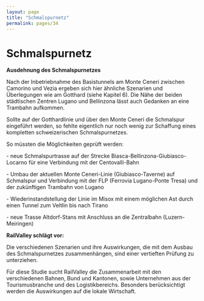 ```yaml
---
layout: page
title: "Schmalspurnetz"
permalink: pages/34
---
```


# Schmalspurnetz

**Ausdehnung des Schmalspurnetzes**

Nach der Inbetriebnahme des Basistunnels am Monte Ceneri zwischen Camorino und Vezia ergeben sich hier ähnliche Szenarien und Überlegungen wie am Gotthard (siehe Kapitel 6). Die Nähe der beiden städtischen Zentren Lugano und Bellinzona lässt auch Gedanken an eine Trambahn aufkommen.

Sollte auf der Gotthardlinie und über den Monte Ceneri die Schmalspur eingeführt werden, so fehlte eigentlich nur noch wenig zur Schaffung eines kompletten schweizerischen Schmalspurnetzes.

So müssten die Möglichkeiten geprüft werden:

\- neue Schmalspurtrasse auf der Strecke Biasca-Bellinzona-Giubiasco-Locarno für eine Verbindung mit der Centovalli-Bahn

\- Umbau der aktuellen Monte Ceneri-Linie (Giubiasco-Taverne) auf Schmalspur und Verbindung mit der FLP (Ferrovia Lugano-Ponte Tresa) und der zukünftigen Trambahn von Lugano 

\- Wiederinstandstellung der Linie im Misox mit einem möglichen Ast durch einen Tunnel zum Veltlin bis nach Tirano

\- neue Trasse Altdorf-Stans mit Anschluss an die Zentralbahn (Luzern-Meiringen)

**RailValley schlägt vor:**

Die verschiedenen Szenarien und ihre Auswirkungen, die mit dem Ausbau des Schmalspurnetzes zusammenhängen, sind einer vertieften Prüfung zu unterziehen.

Für diese Studie sucht RailValley die Zusammenarbeit mit den verschiedenen Bahnen, Bund und Kantonen, sowie Unternehmen aus der Tourismusbranche und des Logistikbereichs. Besonders berücksichtigt werden die Auswirkungen auf die lokale Wirtschaft.

